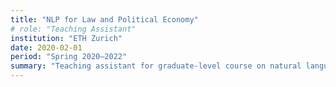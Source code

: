 ```yaml
---
title: "NLP for Law and Political Economy"
# role: "Teaching Assistant"
institution: "ETH Zurich"
date: 2020-02-01
period: "Spring 2020–2022"
summary: "Teaching assistant for graduate-level course on natural language processing methods applied to Law and Political Economy"
---
```

